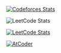 [![Codeforces Stats](https://codeforces-readme-stats.vercel.app/api/card?username=Mr.Numerator_007&theme=github_dark&disable_animations=false&show_icons=true&force_username=true)](https://codeforces.com/profile/Mr.Numerator_007)

![LeetCode Stats](https://leetcard.jacoblin.cool/Numerator_429?theme=dark)

[![LeetCode Stats](https://leetcode-stats.vercel.app/api?username=Numerator_429&theme=dark)](https://github.com/JeremyTsaii/leetcode-stats)

[![AtCoder](https://badges.joonhyung.xyz/atcoder/Numerator_429.svg)](https://atcoder.jp/users/Numerator_429)





